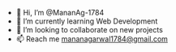 - 👋 Hi, I’m @MananAg-1784
- 🌱 I’m currently learning Web Development
- 👯 I’m looking to collaborate on new projects
- 📫 Reach me mananagarwal1784@gmail.com
